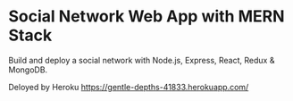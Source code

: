 # Social Network Web App with MERN Stack
Build and deploy a social network with Node.js, Express, React, Redux & MongoDB.

Deloyed by Heroku
https://gentle-depths-41833.herokuapp.com/
